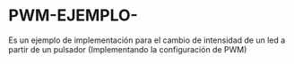 # PWM-EJEMPLO-
Es un ejemplo de implementación para el cambio de intensidad de un led a partir de un pulsador (Implementando la configuración de PWM) 
